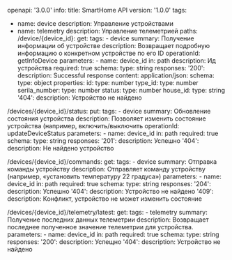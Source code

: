 openapi: '3.0.0'
info:
  title: SmartHome API
  version: '1.0.0'
tags:
  - name: device
    description: Управление устройствами
  - name: telemetry
    description: Управление телеметрией
paths:
  /device/{device_id}:
    get:
      tags:
        - device
      summary: Получение информации об устройстве
      description: Возвращает подробную информацию о конкретном устройстве по его ID
      operationId: getInfoDevice
      parameters:
        - name: device_id
          in: path
          description: Ид устройства
          required: true
          schema:
            type: string
      responses:
        '200':
          description: Successful response
          content:
            application/json:
              schema:
                type: object
                properties:
                  id:
                    type: number
                  type_id:
                    type: number
                  serila_number:
                    type: number
                  status: 
                    type: number
                  house_id:
                    type: string
        '404':
          description: Устройство не найдено
                    
  /devices/{device_id}/status:
    put:
      tags:
        - device
      summary: Обновление состояния устройства
      description:  Позволяет изменить состояние устройства (например, включить/выключить
      operationId: updateDeviceStatus
      parameters:
        - name: device_id
          in: path
          required: true
          schema: 
            type: string
      responses:
        '201':
          description: Успешно
        '404':
          description: Не найдено устройство
          
  /devices/{device_id}/commands:
    get:
      tags:
        - device
      summary: Отправка команды устройству
      description:  Отправляет команду устройству (например, «установить температуру 22 градуса»)
      parameters: 
        - name: device_id
          in: path
          required: true
          schema: 
            type: string
      responses:
       '204':
         description: Успешно
       '404':
         description: Устройство не найдено
       '409':
         description: Конфликт, устройство не может изменить состояние
         
  /devices/{device_id}/telemetry/latest:
    get:
      tags:
        - telemetry
      summary: Получение последних данных телеметрии
      description: Возвращает последнее полученное значение телеметрии для устройства.
      parameters:
        - name: device_id
          in: path
          required: true
          schema:
           type: string
      responses:
       '200':
         description: Успещно
       '404':
         description: Устройство не найдено